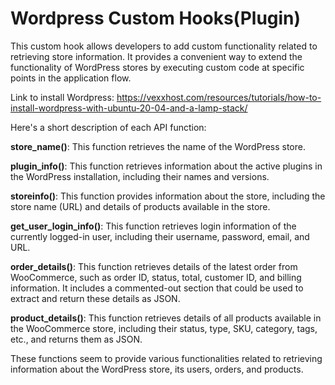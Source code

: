# Wordpress Custom Hooks(Plugin)

This custom hook allows developers to add custom functionality related to retrieving store information. It provides a convenient way to extend the functionality of WordPress stores by executing custom code at specific points in the application flow.

Link to install Wordpress: https://vexxhost.com/resources/tutorials/how-to-install-wordpress-with-ubuntu-20-04-and-a-lamp-stack/

Here's a short description of each API function:

**store_name()**: This function retrieves the name of the WordPress store.

**plugin_info()**: This function retrieves information about the active plugins in the WordPress installation, including their names and versions.

**storeinfo()**: This function provides information about the store, including the store name (URL) and details of products available in the store.

**get_user_login_info()**: This function retrieves login information of the currently logged-in user, including their username, password, email, and URL.

**order_details()**: This function retrieves details of the latest order from WooCommerce, such as order ID, status, total, customer ID, and billing information. It includes a commented-out section that could be used to extract and return these details as JSON.

**product_details()**: This function retrieves details of all products available in the WooCommerce store, including their status, type, SKU, category, tags, etc., and returns them as JSON.

These functions seem to provide various functionalities related to retrieving information about the WordPress store, its users, orders, and products.
